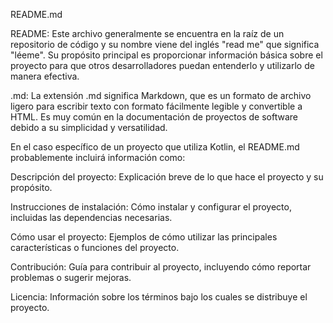 README.md

README: Este archivo generalmente se encuentra en la raíz de un repositorio de código y su nombre viene del inglés "read me" que significa "léeme". Su propósito principal es proporcionar información básica sobre el proyecto para que otros desarrolladores puedan entenderlo y utilizarlo de manera efectiva.

.md: La extensión .md significa Markdown, que es un formato de archivo ligero para escribir texto con formato fácilmente legible y convertible a HTML. Es muy común en la documentación de proyectos de software debido a su simplicidad y versatilidad.

En el caso específico de un proyecto que utiliza Kotlin, el README.md probablemente incluirá información como:

Descripción del proyecto: Explicación breve de lo que hace el proyecto y su propósito.

Instrucciones de instalación: Cómo instalar y configurar el proyecto, incluidas las dependencias necesarias.

Cómo usar el proyecto: Ejemplos de cómo utilizar las principales características o funciones del proyecto.

Contribución: Guía para contribuir al proyecto, incluyendo cómo reportar problemas o sugerir mejoras.

Licencia: Información sobre los términos bajo los cuales se distribuye el proyecto.
